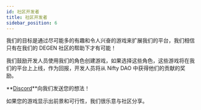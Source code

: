 ```yaml
---
id: 社区开发者
title: 社区开发者
sidebar_position: 6
---
```


我们的目标是通过尽可能多的有趣和令人兴奋的游戏来扩展我们的平台，我们相信只有在我们的 DEGEN 社区的帮助下才有可能！

我们鼓励开发人员使用我们的角色创建游戏，如果选择这些角色，这些游戏将在我们的平台上上线，作为回报，开发人员将从 Nifty DAO 中获得他们的贡献的奖励。

**[Discord](https://discord.gg/niftyleague)**向我们发送您的想法！

如果您的游戏显示出前景和可行性，我们很乐意与社区分享。
